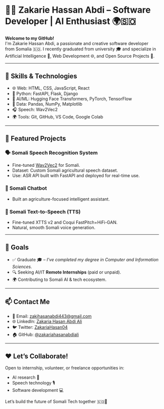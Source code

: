# 👨‍💻 Zakarie Hassan Abdi – Software Developer | AI Enthusiast 🌍🇸🇴

**Welcome to my GitHub!**  
I'm Zakarie Hassan Abdi, a passionate and creative software developer from Somalia 🇸🇴. I recently graduated from university 🎓 and specialize in Artificial Intelligence 🤖, Web Development 🌐, and Open Source Projects 🚀.

---

## 🧠 Skills & Technologies

- 🌐 Web: HTML, CSS, JavaScript, React
- 🐍 Python: FastAPI, Flask, Django
- 🤖 AI/ML: Hugging Face Transformers, PyTorch, TensorFlow
- 🧪 Data: Pandas, NumPy, Matplotlib
- 🎧 Speech: Wav2Vec2
- 🌍 Tools: Git, GitHub, VS Code,  Google Colab

---

## 📂 Featured Projects

### 🗣️ Somali Speech Recognition System
- Fine-tuned [Wav2Vec2](https://huggingface.co/facebook/wav2vec2-large-xlsr-53) for Somali.
- Dataset: Custom Somali agricultural speech dataset.
- Use: ASR API built with FastAPI and deployed for real-time use.

### 🧠 Somali Chatbot 
- Built an agriculture-focused intelligent assistant.

### 🎤 Somali Text-to-Speech (TTS)
- Fine-tuned XTTS v2 and Coqui FastPitch+HiFi-GAN.
- Natural, smooth Somali voice generation.

---

## 🎯 Goals

- ✅ Graduate 🎓 – *I’ve completed my degree in Computer and Information Sciences.*
- 🔍 Seeking AI/IT **Remote Internships** (paid or unpaid).
- 🌍 Contributing to Somali AI & tech ecosystem.

---

## 📫 Contact Me

- 📧 Email: zakihasanabdi443@gmail.com  
- 🌐 LinkedIn: [Zakaria Hasan Abdi Ali](https://www.linkedin.com/in/zakaria-hassan-abdi-ali-0b6b96238/)  
- 🐦 Twitter: [ZakariaHasan04](https://x.com/ZakariaHasan04)  
- 🏠 GitHub: [@zakariahasanabdiali](https://github.com/zakariahasanabdiali)

---

## ❤️ Let’s Collaborate!

Open to internship, volunteer, or freelance opportunities in:
- AI research 🧠
- Speech technology 🎙️
- Software development 💻

Let’s build the future of Somali Tech together 🇸🇴🚀

